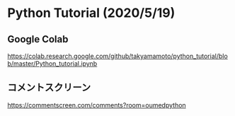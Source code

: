 # Python Tutorial (2020/5/19)

## Google Colab
<https://colab.research.google.com/github/takyamamoto/python_tutorial/blob/master/Python_tutorial.ipynb>

## コメントスクリーン
<https://commentscreen.com/comments?room=oumedpython>